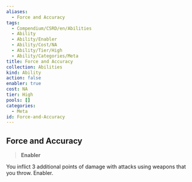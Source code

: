 ```yaml
---
aliases:
  - Force and Accuracy
tags:
  - Compendium/CSRD/en/Abilities
  - Ability
  - Ability/Enabler
  - Ability/Cost/NA
  - Ability/Tier/High
  - Ability/Categories/Meta
title: Force and Accuracy
collection: Abilities
kind: Ability
action: false
enabler: true
cost: NA
tier: High
pools: []
categories:
  - Meta
id: Force-and-Accuracy
---
```

## Force and Accuracy    
>**Enabler**  
    
You inflict 3 additional points of damage with attacks using weapons that you throw. Enabler.
